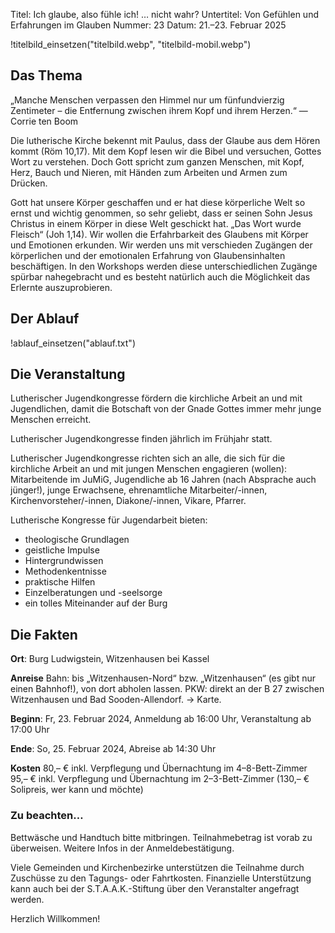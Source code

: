 Titel: Ich glaube, also fühle ich! … nicht wahr?
Untertitel: Von Gefühlen und Erfahrungen im Glauben
Nummer: 23
Datum: 21.–23. Februar 2025

!titelbild_einsetzen("titelbild.webp", "titelbild-mobil.webp")

## Das Thema

„Manche Menschen verpassen den Himmel nur um fünfundvierzig Zentimeter – die Entfernung zwischen ihrem Kopf und ihrem Herzen.“ — Corrie ten Boom

Die lutherische Kirche bekennt mit Paulus, dass der Glaube aus dem Hören kommt (Röm 10,17). Mit dem Kopf lesen wir die Bibel und versuchen, Gottes Wort zu verstehen. Doch Gott spricht zum ganzen Menschen, mit Kopf, Herz, Bauch und Nieren, mit Händen zum Arbeiten und Armen zum Drücken.

Gott hat unsere Körper geschaffen und er hat diese körperliche Welt so ernst und wichtig genommen, so sehr geliebt, dass er seinen Sohn Jesus Christus in einem Körper in diese Welt geschickt hat. „Das Wort wurde Fleisch“ (Joh 1,14). Wir wollen die Erfahrbarkeit des Glaubens mit Körper und Emotionen erkunden. 
Wir werden uns mit verschieden Zugängen der körperlichen und der emotionalen Erfahrung von Glaubensinhalten beschäftigen. In den Workshops werden diese unterschiedlichen Zugänge spürbar nahegebracht und es besteht natürlich auch die Möglichkeit das Erlernte auszuprobieren. 


## Der Ablauf

!ablauf_einsetzen("ablauf.txt")


## Die Veranstaltung

Lutherischer Jugendkongresse fördern die kirchliche Arbeit an und mit Jugendlichen, damit die Botschaft von der Gnade Gottes immer mehr junge Menschen erreicht.

Lutherischer Jugendkongresse finden jährlich im Frühjahr statt.

Lutherischer Jugendkongresse richten sich an alle, die sich für die kirchliche Arbeit an und mit jungen Menschen engagieren (wollen): Mitarbeitende im JuMiG, Jugendliche ab 16 Jahren (nach Absprache auch jünger!), junge Erwachsene, ehrenamtliche Mitarbeiter/-innen, Kirchenvorsteher/-innen, Diakone/-innen, Vikare, Pfarrer.

Lutherische Kongresse für Jugendarbeit bieten:

- theologische Grundlagen
- geistliche Impulse
- Hintergrundwissen
- Methodenkentnisse
- praktische Hilfen
- Einzelberatungen und -seelsorge
- ein tolles Miteinander auf der Burg

## Die Fakten

**Ort**: Burg Ludwigstein, Witzenhausen bei Kassel

**Anreise**
Bahn: bis „Witzenhausen-Nord“ bzw. „Witzenhausen“ (es gibt nur einen Bahnhof!), von dort abholen lassen.
PKW: direkt an der B 27 zwischen Witzenhausen und Bad Sooden-Allendorf. → Karte.

**Beginn**: Fr, 23. Februar 2024, Anmeldung ab 16:00 Uhr, Veranstaltung ab 17:00 Uhr

**Ende**: So, 25. Februar 2024, Abreise ab 14:30 Uhr

**Kosten**
80,– € inkl. Verpflegung und Übernachtung im 4–8-Bett-Zimmer
95,– € inkl. Verpflegung und Übernachtung im 2–3-Bett-Zimmer
(130,– € Solipreis, wer kann und möchte)

### Zu beachten…

Bettwäsche und Handtuch bitte mitbringen. Teilnahmebetrag ist vorab zu überweisen. Weitere Infos in der Anmeldebestätigung.

Viele Gemeinden und Kirchenbezirke unterstützen die Teilnahme durch Zuschüsse zu den Tagungs- oder Fahrtkosten. Finanzielle Unterstützung kann auch bei der S.T.A.A.K.-Stiftung über den Veranstalter angefragt werden.

Herzlich Willkommen!


